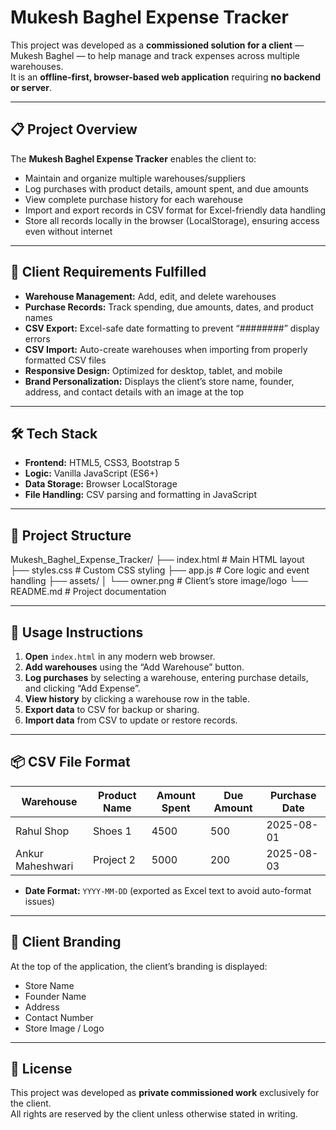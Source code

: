 # Mukesh Baghel Expense Tracker

This project was developed as a **commissioned solution for a client** — Mukesh Baghel — to help manage and track expenses across multiple warehouses.  
It is an **offline-first, browser-based web application** requiring **no backend or server**.

---

## 📋 Project Overview
The **Mukesh Baghel Expense Tracker** enables the client to:
- Maintain and organize multiple warehouses/suppliers
- Log purchases with product details, amount spent, and due amounts
- View complete purchase history for each warehouse
- Import and export records in CSV format for Excel-friendly data handling
- Store all records locally in the browser (LocalStorage), ensuring access even without internet

---

## 🎯 Client Requirements Fulfilled
- **Warehouse Management:** Add, edit, and delete warehouses
- **Purchase Records:** Track spending, due amounts, dates, and product names
- **CSV Export:** Excel-safe date formatting to prevent “########” display errors
- **CSV Import:** Auto-create warehouses when importing from properly formatted CSV files
- **Responsive Design:** Optimized for desktop, tablet, and mobile
- **Brand Personalization:** Displays the client’s store name, founder, address, and contact details with an image at the top

---

## 🛠 Tech Stack
- **Frontend:** HTML5, CSS3, Bootstrap 5
- **Logic:** Vanilla JavaScript (ES6+)
- **Data Storage:** Browser LocalStorage
- **File Handling:** CSV parsing and formatting in JavaScript

---

## 📂 Project Structure
Mukesh_Baghel_Expense_Tracker/
├── index.html # Main HTML layout
├── styles.css # Custom CSS styling
├── app.js # Core logic and event handling
├── assets/
│ └── owner.png # Client’s store image/logo
└── README.md # Project documentation


---

## 🚀 Usage Instructions
1. **Open** `index.html` in any modern web browser.
2. **Add warehouses** using the “Add Warehouse” button.
3. **Log purchases** by selecting a warehouse, entering purchase details, and clicking “Add Expense”.
4. **View history** by clicking a warehouse row in the table.
5. **Export data** to CSV for backup or sharing.
6. **Import data** from CSV to update or restore records.

---

## 📦 CSV File Format
| Warehouse        | Product Name | Amount Spent | Due Amount | Purchase Date |
|------------------|--------------|--------------|------------|---------------|
| Rahul Shop       | Shoes 1      | 4500         | 500        | 2025-08-01    |
| Ankur Maheshwari | Project 2    | 5000         | 200        | 2025-08-03    |

- **Date Format:** `YYYY-MM-DD` (exported as Excel text to avoid auto-format issues)

---

## 👤 Client Branding
At the top of the application, the client’s branding is displayed:
- Store Name
- Founder Name
- Address
- Contact Number
- Store Image / Logo

---

## 📄 License
This project was developed as **private commissioned work** exclusively for the client.  
All rights are reserved by the client unless otherwise stated in writing.
